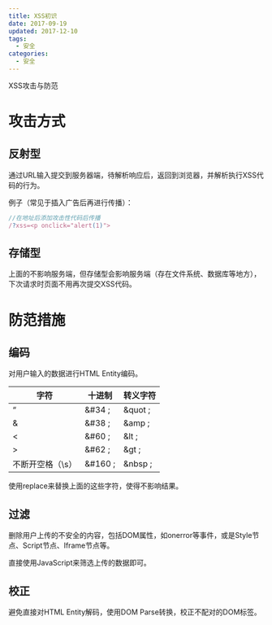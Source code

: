 ```yaml
---
title: XSS初识
date: 2017-09-19
updated: 2017-12-10
tags: 
  - 安全
categories: 
  - 安全
---
```


XSS攻击与防范

<!--more-->

# 攻击方式

## 反射型

通过URL输入提交到服务器端，待解析响应后，返回到浏览器，并解析执行XSS代码的行为。

例子（常见于插入广告后再进行传播）：

```javascript
//在地址后添加攻击性代码后传播
/?xss=<p onclick="alert(1)">
```

## 存储型

 上面的不影响服务端，但存储型会影响服务端（存在文件系统、数据库等地方），下次请求时页面不用再次提交XSS代码。


# 防范措施

## 编码

对用户输入的数据进行HTML Entity编码。

|  字符   |  十进制   |  转义字符   |
| --- | --- | --- |
|  “   |  &#34 ;   |  &quot ;   |
|  &   |  &#38 ;  |  &amp ;   |
|  <   |  &#60 ;   |  &lt ;   |
|  >   |  &#62 ;   |  &gt ;   |
|  不断开空格（\s）   |  &#160 ;   |  &nbsp ;   |

使用replace来替换上面的这些字符，使得不影响结果。

## 过滤

删除用户上传的不安全的内容，包括DOM属性，如onerror等事件，或是Style节点、Script节点、Iframe节点等。

直接使用JavaScript来筛选上传的数据即可。

## 校正

避免直接对HTML Entity解码，使用DOM Parse转换，校正不配对的DOM标签。